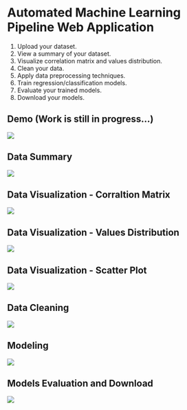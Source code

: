 # Automated Machine Learning Pipeline Web Application

1. Upload your dataset.
2. View a summary of your dataset.
3. Visualize correlation matrix and values distribution.
4. Clean your data.
5. Apply data preprocessing techniques.
6. Train regression/classification models.
7. Evaluate your trained models.
8. Download your models.

## Demo (Work is still in progress...)
![](https://github.com/ychafiqui/automl_webapp/blob/main/screenshots/demo0.png)

## Data Summary
![](https://github.com/ychafiqui/automl_webapp/blob/main/screenshots/demo1.png)
 
## Data Visualization - Corraltion Matrix
![](https://github.com/ychafiqui/automl_webapp/blob/main/screenshots/demo2.png)
 
## Data Visualization - Values Distribution
![](https://github.com/ychafiqui/automl_webapp/blob/main/screenshots/demo3.png)
 
## Data Visualization - Scatter Plot
![](https://github.com/ychafiqui/automl_webapp/blob/main/screenshots/demo4.png)
 
## Data Cleaning
![](https://github.com/ychafiqui/automl_webapp/blob/main/screenshots/demo5.png)
 
## Modeling
![](https://github.com/ychafiqui/automl_webapp/blob/main/screenshots/demo6.png)
 
## Models Evaluation and Download
![](https://github.com/ychafiqui/automl_webapp/blob/main/screenshots/demo7.png)
 